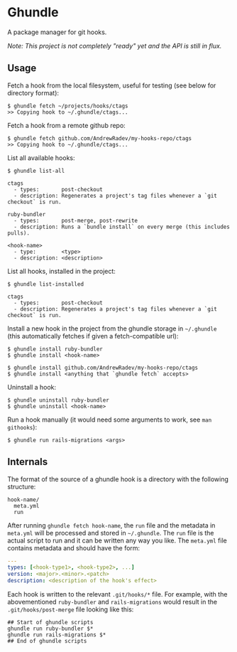 # Ghundle

A package manager for git hooks.

*Note: This project is not completely "ready" yet and the API is still in flux.*

## Usage

Fetch a hook from the local filesystem, useful for testing (see below for
directory format):

    $ ghundle fetch ~/projects/hooks/ctags
    >> Copying hook to ~/.ghundle/ctags...

Fetch a hook from a remote github repo:

    $ ghundle fetch github.com/AndrewRadev/my-hooks-repo/ctags
    >> Copying hook to ~/.ghundle/ctags...

List all available hooks:

    $ ghundle list-all

    ctags
      - types:       post-checkout
      - description: Regenerates a project's tag files whenever a `git checkout` is run.

    ruby-bundler
      - types:       post-merge, post-rewrite
      - description: Runs a `bundle install` on every merge (this includes pulls).

    <hook-name>
      - type:        <type>
      - description: <description>

List all hooks, installed in the project:

    $ ghundle list-installed

    ctags
      - types:       post-checkout
      - description: Regenerates a project's tag files whenever a `git checkout` is run.

Install a new hook in the project from the ghundle storage in `~/.ghundle`
(this automatically fetches if given a fetch-compatible url):

    $ ghundle install ruby-bundler
    $ ghundle install <hook-name>

    $ ghundle install github.com/AndrewRadev/my-hooks-repo/ctags
    $ ghundle install <anything that `ghundle fetch` accepts>

Uninstall a hook:

    $ ghundle uninstall ruby-bundler
    $ ghundle uninstall <hook-name>

Run a hook manually (it would need some arguments to work, see `man githooks`):

    $ ghundle run rails-migrations <args>

## Internals

The format of the source of a ghundle hook is a directory with the following
structure:

    hook-name/
      meta.yml
      run

After running `ghundle fetch hook-name`, the `run` file and the metadata in
`meta.yml` will be processed and stored in `~/.ghundle`. The `run` file is the
actual script to run and it can be written any way you like. The `meta.yml`
file contains metadata and should have the form:

``` yaml
---
types: [<hook-type1>, <hook-type2>, ...]
version: <major>.<minor>.<patch>
description: <description of the hook's effect>
```

Each hook is written to the relevant `.git/hooks/*` file. For example, with the
abovementioned `ruby-bundler` and `rails-migrations`
would result in the `.git/hooks/post-merge` file looking like this:

    ## Start of ghundle scripts
    ghundle run ruby-bundler $*
    ghundle run rails-migrations $*
    ## End of ghundle scripts
